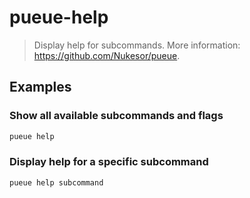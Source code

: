 # pueue-help

> Display help for subcommands. More information: <https://github.com/Nukesor/pueue>.

## Examples

### Show all available subcommands and flags

```bash
pueue help
```

### Display help for a specific subcommand

```bash
pueue help subcommand
```
